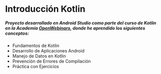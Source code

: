 # Introducción Kotlin
##### Proyecto desarrollado en Android Studio como parte del curso de Kotlin en la Academia [OpenWebinars](https://openwebinars.net/academia/aprende/kotlin-para-android/), donde he aprendido los siguientes conceptos:
- Fundamentos de Kotlin
- Desarrollo de Aplicaciones Android
- Manejo de Datos en Kotlin
- Prevención de Errores de Compilación
- Práctica con Ejercicios
